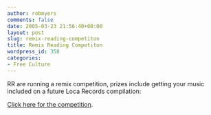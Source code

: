 ```yaml
---
author: robmyers
comments: false
date: 2005-03-23 21:56:40+00:00
layout: post
slug: remix-reading-competiton
title: Remix Reading Competiton
wordpress_id: 358
categories:
- Free Culture
---
```


RR are running a remix competition, prizes include getting your music included on a future Loca Records compilation:  
  
[Click here for the competition](http://www.remixreading.org/competition).

  


